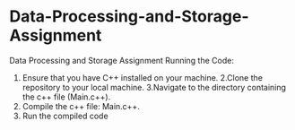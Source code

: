 # Data-Processing-and-Storage-Assignment
Data Processing and Storage Assignment
Running the Code:
1. Ensure that you have C++  installed on your machine.
2.Clone the repository to your local machine.
3.Navigate to the directory containing the c++ file (Main.c++).
4. Compile the c++ file:  Main.c++.
5. Run the compiled code
